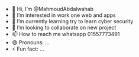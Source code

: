 - 👋 Hi, I’m @MahmoudAbdalwahab
- 👀 I’m interested in work  one web and apps
- 🌱 I’m currently learning try to learn cyber security
- 💞️ I’m looking to collaborate on new project
- 📫 How to reach me whatsapp 01557773491
- 😄 Pronouns: ...
- ⚡ Fun fact: ...

<!---
MahmoudAbdalwahab/MahmoudAbdalwahab is a ✨ special ✨ repository because its `README.md` (this file) appears on your GitHub profile.
You can click the Preview link to take a look at your changes.
--->
